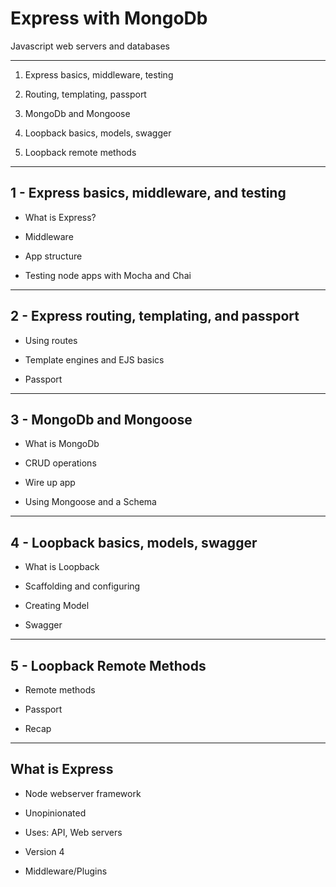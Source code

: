 # Express with MongoDb

Javascript web servers and databases


---


1. Express basics, middleware, testing

2. Routing, templating, passport

3. MongoDb and Mongoose

4. Loopback basics, models, swagger

5. Loopback remote methods


---


## 1 - Express basics, middleware, and testing

* What is Express?

* Middleware

* App structure

* Testing node apps with Mocha and Chai


---


## 2 - Express routing, templating, and passport

* Using routes

* Template engines and EJS basics

* Passport

---


## 3 - MongoDb and Mongoose

* What is MongoDb

* CRUD operations

* Wire up app

* Using Mongoose and a Schema


---


## 4 - Loopback basics, models, swagger

* What is Loopback

* Scaffolding and configuring

* Creating Model

* Swagger


---


## 5 - Loopback Remote Methods

* Remote methods

* Passport

* Recap


---


## What is Express

* Node webserver framework

* Unopinionated

* Uses: API, Web servers

* Version 4

* Middleware/Plugins

